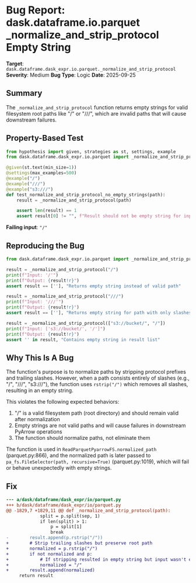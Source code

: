 # Bug Report: dask.dataframe.io.parquet _normalize_and_strip_protocol Empty String

**Target**: `dask.dataframe.dask_expr.io.parquet._normalize_and_strip_protocol`
**Severity**: Medium
**Bug Type**: Logic
**Date**: 2025-09-25

## Summary

The `_normalize_and_strip_protocol` function returns empty strings for valid filesystem root paths like "/" or "///", which are invalid paths that will cause downstream failures.

## Property-Based Test

```python
from hypothesis import given, strategies as st, settings, example
from dask.dataframe.dask_expr.io.parquet import _normalize_and_strip_protocol

@given(st.text(min_size=1))
@settings(max_examples=500)
@example("/")
@example("///")
@example("s3:///")
def test_normalize_and_strip_protocol_no_empty_strings(path):
    result = _normalize_and_strip_protocol(path)

    assert len(result) == 1
    assert result[0] != "", f"Result should not be empty string for input {path!r}"
```

**Failing input**: `"/"`

## Reproducing the Bug

```python
from dask.dataframe.dask_expr.io.parquet import _normalize_and_strip_protocol

result = _normalize_and_strip_protocol("/")
print(f"Input: '/'")
print(f"Output: {result!r}")
assert result == [''], "Returns empty string instead of valid path"

result = _normalize_and_strip_protocol("///")
print(f"Input: '///'")
print(f"Output: {result!r}")
assert result == [''], "Returns empty string for path with only slashes"

result = _normalize_and_strip_protocol(["s3://bucket/", "/"])
print(f"Input: ['s3://bucket/', '/']")
print(f"Output: {result!r}")
assert '' in result, "Contains empty string in result list"
```

## Why This Is A Bug

The function's purpose is to normalize paths by stripping protocol prefixes and trailing slashes. However, when a path consists entirely of slashes (e.g., "/", "///", "s3:///"), the function uses `rstrip("/")` which removes all slashes, resulting in an empty string.

This violates the following expected behaviors:
1. "/" is a valid filesystem path (root directory) and should remain valid after normalization
2. Empty strings are not valid paths and will cause failures in downstream PyArrow operations
3. The function should normalize paths, not eliminate them

The function is used in `ReadParquetPyarrowFS.normalized_path` (parquet.py:866), and the normalized path is later passed to `pa_fs.FileSelector(path, recursive=True)` (parquet.py:1019), which will fail or behave unexpectedly with empty strings.

## Fix

```diff
--- a/dask/dataframe/dask_expr/io/parquet.py
+++ b/dask/dataframe/dask_expr/io/parquet.py
@@ -1829,7 +1829,11 @@ def _normalize_and_strip_protocol(path):
             split = p.split(sep, 1)
             if len(split) > 1:
                 p = split[1]
                 break
-        result.append(p.rstrip("/"))
+        # Strip trailing slashes but preserve root path
+        normalized = p.rstrip("/")
+        if not normalized and p:
+            # If stripping resulted in empty string but input wasn't empty, keep as root
+            normalized = "/"
+        result.append(normalized)
     return result
```